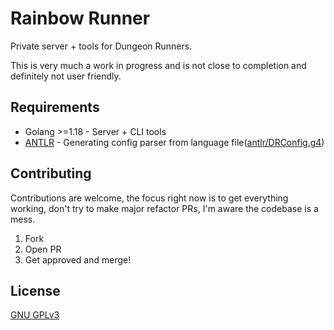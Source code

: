 # Rainbow Runner

Private server + tools for Dungeon Runners.

This is very much a work in progress and is not close to completion and definitely not user friendly.
## Requirements

* Golang >=1.18 - Server + CLI tools
* [ANTLR](https://www.antlr.org/index.html) - Generating config parser from language file([antlr/DRConfig.g4]())

## Contributing

Contributions are welcome, the focus right now is to get everything working, don't try to make major refactor PRs, I'm aware the codebase is a mess.

1. Fork
2. Open PR
3. Get approved and merge!

## License

[GNU GPLv3](https://choosealicense.com/licenses/gpl-3.0/)

